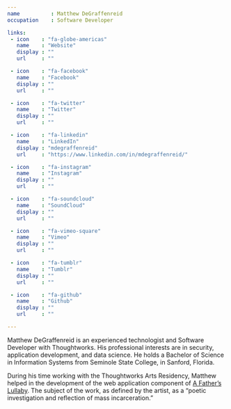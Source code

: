 ```yaml
---
name          : Matthew DeGraffenreid
occupation    : Software Developer

links:
 - icon    : "fa-globe-americas"
   name    : "Website"
   display : ""
   url     : ""

 - icon    : "fa-facebook"
   name    : "Facebook"
   display : ""
   url     : ""

 - icon    : "fa-twitter"
   name    : "Twitter"
   display : ""
   url     : ""

 - icon    : "fa-linkedin"
   name    : "LinkedIn"
   display : "mdegraffenreid"
   url     : "https://www.linkedin.com/in/mdegraffenreid/"

 - icon    : "fa-instagram"
   name    : "Instagram"
   display : ""
   url     : ""

 - icon    : "fa-soundcloud"
   name    : "SoundCloud"
   display : ""
   url     : ""

 - icon    : "fa-vimeo-square"
   name    : "Vimeo"
   display : ""
   url     : ""

 - icon    : "fa-tumblr"
   name    : "Tumblr"
   display : ""
   url     : ""

 - icon    : "fa-github"
   name    : "Github"
   display : ""
   url     : ""

---
```

Matthew DeGraffenreid is an experienced technologist and Software Developer with Thoughtworks. His professional interests are in security, application development, and data science. He holds a Bachelor of Science in Information Systems from Seminole State College, in Sanford, Florida.

During his time working with the Thoughtworks Arts Residency, Matthew helped in the development of the web application component of [A Father’s Lullaby](/projects/a-fathers-lullaby/). The subject of the work, as defined by the artist, as a “poetic investigation and reflection of mass incarceration.”